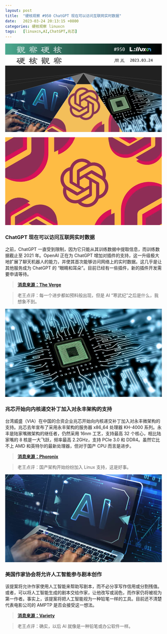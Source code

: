 ```yaml
---
layout: post
title:	"硬核观察 #950 ChatGPT 现在可以访问互联网实时数据"
date:	2023-03-24 20:13:15 +0800 
categories:	硬核观察 linuxcn 
tags:	[linuxcn,AI,ChatGPT,兆芯]
---
```



![](/Asserts/Images/album/202303/24/201214tbll9xopppidwxet.jpg)


![](/Asserts/Images/album/202303/24/201223kedliyx44sszdzsi.jpg)


### ChatGPT 现在可以访问互联网实时数据


之前，ChatGPT 一直受到限制，因为它只能从其训练数据中提取信息，而训练数据截止至 2021 年。OpenAI 正在为 ChatGPT 增加对插件的支持，这一升级极大地扩展了聊天机器人的能力，并使其首次能够访问网络上的实时数据。这几乎是让其他服务成为 ChatGPT 的 “眼睛和耳朵”。目前已经有一些插件，新的插件开发需要申请等待。



> 
> **[消息来源：The Verge](https://www.theverge.com/2023/3/23/23653591/openai-chatgpt-plugins-launch-web-browsing-third-party)**
> 
> 
> 



> 
> 老王点评：每一个进步都如预料般出现，但是 AI “寒武纪”之后是什么，我想象不到。
> 
> 
> 


![](/Asserts/Images/album/202303/24/201234bmtlnnssqus8ewth.jpg)


### 兆芯开始向内核递交补丁加入对永丰架构的支持


台湾威盛（VIA）在中国的合资企业兆芯开始向内核递交补丁加入对永丰微架构的支持。兆芯去年宣布了采用永丰架构的服务器 x86\_64 处理器 KH-4000 系列。永丰是陆家嘴微架构的继任者，仍然采用 16nm 工艺，支持最高 32 个核心，相比陆家嘴的 8 核是一大飞跃，频率最高 2.2GHz，支持 PCIe 3.0 和 DDR4。虽然它比不上 AMD 和英特尔的最新处理器，但对于国产 CPU 而言是进步。



> 
> **[消息来源：Phoronix](https://www.phoronix.com/news/Zhaoxin-Yongfeng-Linux-Start)**
> 
> 
> 



> 
> 老王点评：国产架构开始纷纷加入 Linux 支持，这是好事。
> 
> 
> 


![](/Asserts/Images/album/202303/24/201248w6umkv6omv6x6u4l.jpg)


### 美国作家协会将允许人工智能参与剧本创作


该提案将允许作家使用人工智能来帮助写剧本，而不必分享写作信用或分割残值。或者，可以将人工智能生成的剧本交给作家，让他改写或润色，而作家仍将被视为第一作者。事实上，该提案将把人工智能视为一种铅笔一样的工具。目前还不清楚代表电影公司的 AMPTP 是否会接受这一想法。



> 
> **[消息来源：Variety](https://variety.com/2023/biz/news/writers-guild-artificial-intelligence-proposal-1235560927/)**
> 
> 
> 



> 
> 老王点评：确实，以后 AI 就像是一种铅笔或办公软件一样。
> 
> 
>
